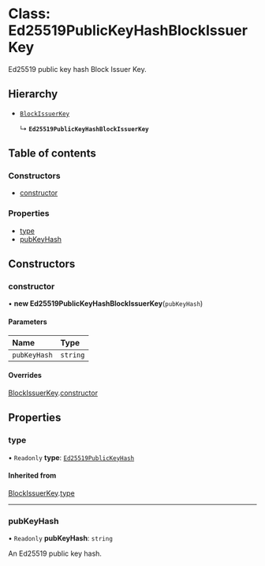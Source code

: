# Class: Ed25519PublicKeyHashBlockIssuerKey

Ed25519 public key hash Block Issuer Key.

## Hierarchy

- [`BlockIssuerKey`](BlockIssuerKey.md)

  ↳ **`Ed25519PublicKeyHashBlockIssuerKey`**

## Table of contents

### Constructors

- [constructor](Ed25519PublicKeyHashBlockIssuerKey.md#constructor)

### Properties

- [type](Ed25519PublicKeyHashBlockIssuerKey.md#type)
- [pubKeyHash](Ed25519PublicKeyHashBlockIssuerKey.md#pubkeyhash)

## Constructors

### constructor

• **new Ed25519PublicKeyHashBlockIssuerKey**(`pubKeyHash`)

#### Parameters

| Name | Type |
| :------ | :------ |
| `pubKeyHash` | `string` |

#### Overrides

[BlockIssuerKey](BlockIssuerKey.md).[constructor](BlockIssuerKey.md#constructor)

## Properties

### type

• `Readonly` **type**: [`Ed25519PublicKeyHash`](../enums/BlockIssuerKeyType.md#ed25519publickeyhash)

#### Inherited from

[BlockIssuerKey](BlockIssuerKey.md).[type](BlockIssuerKey.md#type)

___

### pubKeyHash

• `Readonly` **pubKeyHash**: `string`

An Ed25519 public key hash.
